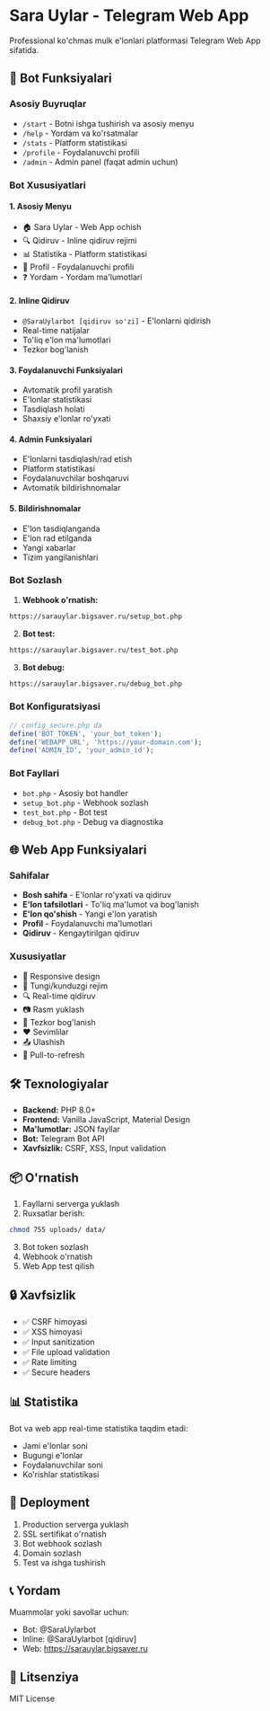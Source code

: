 # Sara Uylar - Telegram Web App

Professional ko'chmas mulk e'lonlari platformasi Telegram Web App sifatida.

## 🤖 Bot Funksiyalari

### Asosiy Buyruqlar
- `/start` - Botni ishga tushirish va asosiy menyu
- `/help` - Yordam va ko'rsatmalar
- `/stats` - Platform statistikasi
- `/profile` - Foydalanuvchi profili
- `/admin` - Admin panel (faqat admin uchun)

### Bot Xususiyatlari

#### 1. **Asosiy Menyu**
- 🏠 Sara Uylar - Web App ochish
- 🔍 Qidiruv - Inline qidiruv rejimi
- 📊 Statistika - Platform statistikasi
- 👤 Profil - Foydalanuvchi profili
- ❓ Yordam - Yordam ma'lumotlari

#### 2. **Inline Qidiruv**
- `@SaraUylarbot [qidiruv so'zi]` - E'lonlarni qidirish
- Real-time natijalar
- To'liq e'lon ma'lumotlari
- Tezkor bog'lanish

#### 3. **Foydalanuvchi Funksiyalari**
- Avtomatik profil yaratish
- E'lonlar statistikasi
- Tasdiqlash holati
- Shaxsiy e'lonlar ro'yxati

#### 4. **Admin Funksiyalari**
- E'lonlarni tasdiqlash/rad etish
- Platform statistikasi
- Foydalanuvchilar boshqaruvi
- Avtomatik bildirishnomalar

#### 5. **Bildirishnomalar**
- E'lon tasdiqlanganda
- E'lon rad etilganda
- Yangi xabarlar
- Tizim yangilanishlari

### Bot Sozlash

1. **Webhook o'rnatish:**
```bash
https://sarauylar.bigsaver.ru/setup_bot.php
```

2. **Bot test:**
```bash
https://sarauylar.bigsaver.ru/test_bot.php
```

3. **Bot debug:**
```bash
https://sarauylar.bigsaver.ru/debug_bot.php
```

### Bot Konfiguratsiyasi

```php
// config_secure.php da
define('BOT_TOKEN', 'your_bot_token');
define('WEBAPP_URL', 'https://your-domain.com');
define('ADMIN_ID', 'your_admin_id');
```

### Bot Fayllari

- `bot.php` - Asosiy bot handler
- `setup_bot.php` - Webhook sozlash
- `test_bot.php` - Bot test
- `debug_bot.php` - Debug va diagnostika

## 🌐 Web App Funksiyalari

### Sahifalar
- **Bosh sahifa** - E'lonlar ro'yxati va qidiruv
- **E'lon tafsilotlari** - To'liq ma'lumot va bog'lanish
- **E'lon qo'shish** - Yangi e'lon yaratish
- **Profil** - Foydalanuvchi ma'lumotlari
- **Qidiruv** - Kengaytirilgan qidiruv

### Xususiyatlar
- 📱 Responsive design
- 🌙 Tungi/kunduzgi rejim
- 🔍 Real-time qidiruv
- 📷 Rasm yuklash
- 💬 Tezkor bog'lanish
- ❤️ Sevimlilar
- 📤 Ulashish
- 🔄 Pull-to-refresh

## 🛠 Texnologiyalar

- **Backend:** PHP 8.0+
- **Frontend:** Vanilla JavaScript, Material Design
- **Ma'lumotlar:** JSON fayllar
- **Bot:** Telegram Bot API
- **Xavfsizlik:** CSRF, XSS, Input validation

## 📦 O'rnatish

1. Fayllarni serverga yuklash
2. Ruxsatlar berish:
```bash
chmod 755 uploads/ data/
```
3. Bot token sozlash
4. Webhook o'rnatish
5. Web App test qilish

## 🔒 Xavfsizlik

- ✅ CSRF himoyasi
- ✅ XSS himoyasi
- ✅ Input sanitization
- ✅ File upload validation
- ✅ Rate limiting
- ✅ Secure headers

## 📊 Statistika

Bot va web app real-time statistika taqdim etadi:
- Jami e'lonlar soni
- Bugungi e'lonlar
- Foydalanuvchilar soni
- Ko'rishlar statistikasi

## 🚀 Deployment

1. Production serverga yuklash
2. SSL sertifikat o'rnatish
3. Bot webhook sozlash
4. Domain sozlash
5. Test va ishga tushirish

## 📞 Yordam

Muammolar yoki savollar uchun:
- Bot: @SaraUylarbot
- Inline: @SaraUylarbot [qidiruv]
- Web: https://sarauylar.bigsaver.ru

## 📄 Litsenziya

MIT License